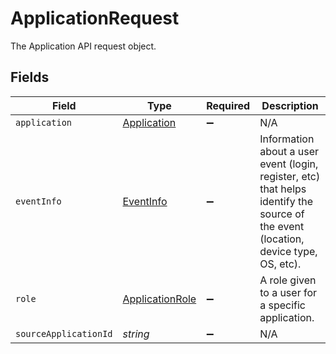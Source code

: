 # ApplicationRequest

The Application API request object.


## Fields

| Field                                                                                                                               | Type                                                                                                                                | Required                                                                                                                            | Description                                                                                                                         |
| ----------------------------------------------------------------------------------------------------------------------------------- | ----------------------------------------------------------------------------------------------------------------------------------- | ----------------------------------------------------------------------------------------------------------------------------------- | ----------------------------------------------------------------------------------------------------------------------------------- |
| `application`                                                                                                                       | [Application](../../models/shared/application.md)                                                                                   | :heavy_minus_sign:                                                                                                                  | N/A                                                                                                                                 |
| `eventInfo`                                                                                                                         | [EventInfo](../../models/shared/eventinfo.md)                                                                                       | :heavy_minus_sign:                                                                                                                  | Information about a user event (login, register, etc) that helps identify the source of the event (location, device type, OS, etc). |
| `role`                                                                                                                              | [ApplicationRole](../../models/shared/applicationrole.md)                                                                           | :heavy_minus_sign:                                                                                                                  | A role given to a user for a specific application.                                                                                  |
| `sourceApplicationId`                                                                                                               | *string*                                                                                                                            | :heavy_minus_sign:                                                                                                                  | N/A                                                                                                                                 |